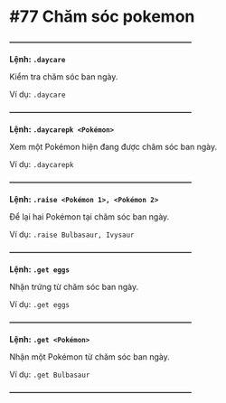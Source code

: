 # #77 Chăm sóc pokemon

~~**———————————————————————**~~

__Lệnh: ``.daycare``__

Kiểm tra chăm sóc ban ngày.

Ví dụ: ``.daycare``

~~**———————————————————————**~~

__Lệnh: ``.daycarepk <Pokémon>``__

Xem một Pokémon hiện đang được chăm sóc ban ngày.

Ví dụ: ``.daycarepk``

~~**———————————————————————**~~

__Lệnh: ``.raise <Pokémon 1>, <Pokémon 2>``__

Để lại hai Pokémon tại chăm sóc ban ngày.

Ví dụ: ``.raise Bulbasaur, Ivysaur``

~~**———————————————————————**~~

__Lệnh: ``.get eggs``__

Nhận trứng từ chăm sóc ban ngày.

Ví dụ: ``.get eggs``

~~**———————————————————————**~~

__Lệnh: ``.get <Pokémon>``__

Nhận một Pokémon từ chăm sóc ban ngày.

Ví dụ: ``.get Bulbasaur``

~~**———————————————————————**~~
